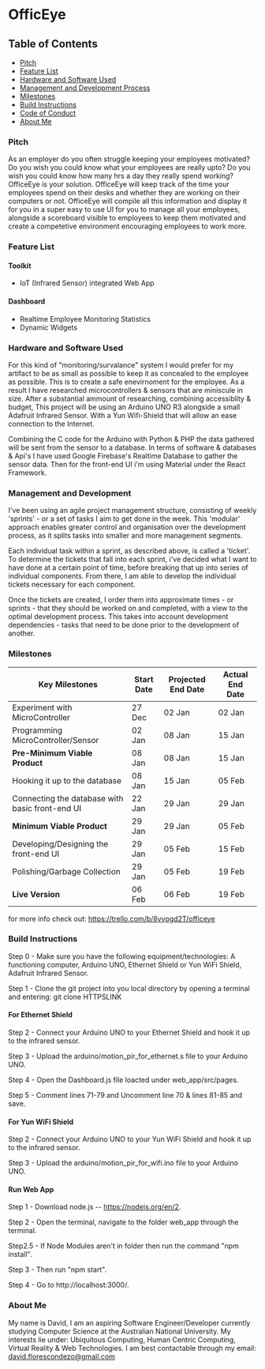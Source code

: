 # OfficEye

## Table of Contents
  * [Pitch](#pitch)
  * [Feature List](#feature-list)
  * [Hardware and Software Used](#hardware-and-software-used)
  * [Management and Development Process](#management-and-development)
  * [Milestones](#milestones)
  * [Build Instructions](#build-instructions)
  * [Code of Conduct](#code-of-conduct)
  * [About Me](#about-me)

### Pitch
As an employer do you often struggle keeping your employees motivated? Do you wish you could know what your employees are really upto? Do you wish you could know how many hrs a day they really spend working?
OfficeEye is your solution. OfficeEye will keep track of the time your employees spend on their desks and whether they are working on their computers or not. OfficeEye will compile all this information and display it for you in a super easy to use UI for you to manage all your employees, alongside a scoreboard visible to employees to keep them motivated and create a competetive environment encouraging employees to work more.

### Feature List

#### Toolkit
   - IoT (Infrared Sensor) integrated Web App
   
#### Dashboard
   - Realtime Employee Monitoring Statistics
   - Dynamic Widgets

### Hardware and Software Used
For this kind of "monitoring/survalance" system I would prefer for my artifact to be as small as possible to keep it as concealed to the employee as possible. This is to create a safe enevirnoment for the employee. As a result I have researched microcontrollers & sensors that are miniscule in size.
After a substantial ammount of researching, combining accessiblity & budget, This project will be using an Arduino UNO R3 alongside a small Adafruit Infrared Sensor. 
With a Yun Wifi-Shield that will allow an ease connection to the Internet.

Combining the C code for the Arduino with Python & PHP the data gathered will be sent from the sensor to a database. In terms of software & databases & Api's I have used Google Firebase's Realtime Database to gather the sensor data. Then for the front-end UI i'm using Material under the React Framework.

### Management and Development
I've been using an agile project management structure, consisting of weekly 'sprints' - or a set of tasks I aim to get done in the week. This 'modular' approach enables greater control and organisation over the development process, as it splits tasks into smaller and more management segments. 

Each individual task within a sprint, as described above, is called a 'ticket'. To determine the tickets that fall into each sprint, i've decided what I want to have done at a certain point of time, before breaking that up into series of individual components. From there, I am able to develop the individual tickets necessary for each component. 

Once the tickets are created, I order them into approximate times - or sprints - that they should be worked on and completed, with a view to the optimal development process. This takes into account development dependencies - tasks that need to be done prior to the development of another.

### Milestones

| **Key Milestones** | **Start Date** | **Projected End Date** | **Actual End Date** |
|-------------------------------------------------|--------|--------|--------|
| Experiment with MicroController | 27 Dec | 02 Jan | 02 Jan |
| Programming MicroController/Sensor | 02 Jan |  08 Jan | 15 Jan |
| **Pre-Minimum Viable Product** | 08 Jan | 08 Jan | 15 Jan |
| Hooking it up to the database | 08 Jan | 15 Jan | 05 Feb |
| Connecting the database with basic front-end UI | 22 Jan | 29 Jan | 29 Jan |
| **Minimum Viable Product** | 29 Jan | 29 Jan | 05 Feb |
| Developing/Designing the front-end UI | 29 Jan | 05 Feb | 15 Feb |
| Polishing/Garbage Collection | 29 Jan | 05 Feb | 19 Feb |
| **Live Version** | 06 Feb | 06 Feb | 19 Feb |
for more info check out: https://trello.com/b/8vvpgd2T/officeye

### Build Instructions
Step 0 - Make sure you have the following equipment/technologies: A functioning computer, Arduino UNO, Ethernet Shield or Yun WiFi Shield, Adafruit Infrared Sensor.

Step 1 - Clone the git project into you local directory by opening a terminal and entering: git clone HTTPSLINK

#### For Ethernet Shield
Step 2 - Connect your Arduino UNO to your Ethernet Shield and hook it up to the infrared sensor.<p></p>
Step 3 - Upload the arduino/motion_pir_for_ethernet.s file to your Arduino UNO.<p></p>
Step 4 - Open the Dashboard.js file loacted under web_app/src/pages.<p></p>
Step 5 - Comment lines 71-79 and Uncomment line 70 & lines 81-85 and save.<p></p>

#### For Yun WiFi Shield
Step 2 - Connect your Arduino UNO to your Yun WiFi Shield and hook it up to the infrared sensor.<p></p>
Step 3 - Upload the arduino/motion_pir_for_wifi.ino file to your Arduino UNO.<p></p>

#### Run Web App
Step 1 - Download node.js -- https://nodejs.org/en/2. <p></p>
Step 2 - Open the terminal, navigate to the folder web_app through the terminal.<p></p>
Step2.5 - If Node Modules aren't in folder then run the command "npm install".<p></p>
Step 3 - Then run "npm start". <p></p>
Step 4 - Go to http://localhost:3000/. <p></p>

### About Me
My name is David, I am an aspiring Software Engineer/Developer currently studying Computer Science at the Australian National University.
My interests lie under: Ubiquitous Computing, Human Centric Computing, Virtual Reality & Web Technologies.
I am best contactable through my email: david.florescondezo@gmail.com
